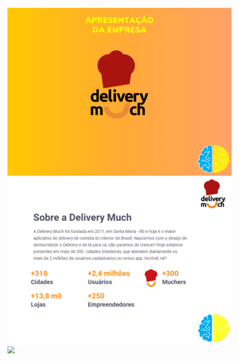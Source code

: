 <img src="https://github.com/kauebr/Insights/blob/main/Setor%20Sider%C3%BArgico%20Nacional/2%20Entrega%20-%20Cliclo%202/Passo%2002%20-%20Quest%C3%A3o%20e%20Neg%C3%B3cio/A%20empresa/Imagens/1.png?raw=true" width="800"></a>    
<img src="https://github.com/kauebr/Insights/blob/main/Setor%20Sider%C3%BArgico%20Nacional/2%20Entrega%20-%20Cliclo%202/Passo%2002%20-%20Quest%C3%A3o%20e%20Neg%C3%B3cio/A%20empresa/Imagens/2.png?raw=true" width="800"></a>  
<image src="https://github.com/kauebr/Insights/blob/main/Setor%20Sider%C3%BArgico%20Nacional/2%20Entrega%20-%20Cliclo%202/Passo%2002%20-%20Quest%C3%A3o%20e%20Neg%C3%B3cio/A%20empresa/Imagens/3.png?raw=true" width="800"></a>
